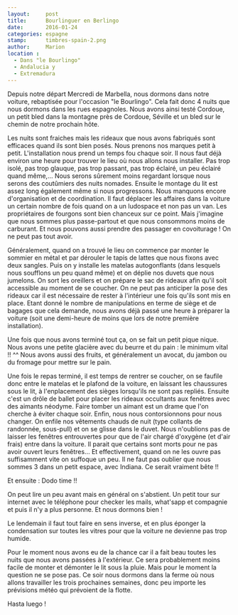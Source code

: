 ```yaml
---
layout:     post
title:      Bourlinguer en Berlingo
date:       2016-01-24
categories: espagne
stamp:      timbres-spain-2.png
author:     Marion
location :
  - Dans "le Bourlingo"
  - Andalucia y
  - Extremadura
---
```


Depuis notre départ Mercredi de Marbella, nous dormons dans notre voiture, rebaptisée pour l'occasion "le Bourlingo". Cela fait donc 4 nuits que nous dormons dans les rues espagnoles. Nous avons ainsi testé Cordoue, un petit bled dans la montagne près de Cordoue, Séville et un bled sur le chemin de notre prochain hôte.

<!--more-->

Les nuits sont fraiches mais les rideaux que nous avons fabriqués sont efficaces quand ils sont bien posés. Nous prenons nos marques petit à petit.
L'installation nous prend un temps fou chaque soir. Il nous faut déjà environ une heure pour trouver le lieu où nous allons nous installer. Pas trop isolé, pas trop glauque, pas trop passant, pas trop éclairé, un peu éclairé quand même,... Nous serons sûrement moins regardant lorsque nous serons des coutûmiers des nuits nomades.  Ensuite le montage du lit est assez long également même si nous progressons. Nous manquons encore d'organisation et de coordination. Il faut déplacer les affaires dans la voiture un certain nombre de fois quand on a un ludospace et non pas un van. Les propriétaires de fourgons sont bien chanceux sur ce point. Mais j'imagine que nous sommes plus passe-partout et que nous consommons moins de carburant. Et nous pouvons aussi prendre des passager en covoiturage ! On ne peut pas tout avoir.

Généralement, quand on a trouvé le lieu on commence par monter le sommier en métal et par dérouler le tapis de lattes que nous fixons avec deux sangles. Puis on y installe les matelas autogonflants (dans lesquels nous soufflons un peu quand même) et on déplie nos duvets que nous jumelons. On sort les oreillers et on prépare le sac de rideaux afin qu'il soit accessible au moment de se coucher. On ne peut pas anticiper la pose des rideaux car il est nécessaire de rester à l'intérieur une fois qu'ils sont mis en place. Etant donné le nombre de manipulations en terme de siège et de bagages que cela demande, nous avons déjà passé une heure à préparer la voiture (soit une demi-heure de moins que lors de notre première installation).

Une fois que nous avons terminé tout ça, on se fait un petit pique nique. Nous avons une petite glacière avec du beurre et du pain : le minimum vital !! ^^ Nous avons aussi des fruits, et généralement un avocat, du jambon ou du fromage pour mettre sur le pain.

Une fois le repas terminé, il est temps de rentrer se coucher, on se faufile donc entre le matelas et le plafond de la voiture, en laissant les chaussures sous le lit, à l'enplacement des sièges lorsqu'ils ne sont pas repliés. Ensuite c'est un drôle de ballet pour placer les rideaux occultants aux fenêtres avec des aimants néodyme. Faire tomber un aimant est un drame que l'on cherche à éviter chaque soir. Enfin, nous nous contorsionnons pour nous changer. On enfile nos vêtements chauds de nuit (type collants de randonnée, sous-pull) et on se glisse dans le duvet. Nous n'oublions pas de laisser les fenêtres entrouvertes pour que de l'air chargé d'oxygène (et d'air frais) entre dans la voiture. Il parait que certains sont morts pour ne pas avoir ouvert leurs fenêtres... Et effectivement, quand on ne les ouvre pas suffisamment vite on suffoque un peu. Il ne faut pas oublier que nous sommes 3 dans un petit espace, avec Indiana. Ce serait vraiment bête !!

Et ensuite : Dodo time !!

On peut lire un peu avant mais en général on s'abstient. Un petit tour sur internet avec le téléphone pour checker les mails, what'sapp et compagnie et puis il n'y a plus personne. Et nous dormons bien !

Le lendemain il faut tout faire en sens inverse, et en plus éponger la condensation sur toutes les vitres pour que la voiture ne devienne pas trop humide.

Pour le moment nous avons eu de la chance car il a fait beau toutes les nuits que nous avons passées à l'extérieur. Ce sera probablement moins facile de monter et démonter le lit sous la pluie. Mais pour le moment la question ne se pose pas. Ce soir nous dormons dans la ferme où nous allons travailler les trois prochaines semaines, donc peu importe les prévisions météo qui prévoient de la flotte.

Hasta luego !

